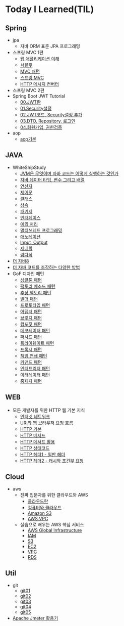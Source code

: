 # Today I Learned(TIL)

## Spring
* jpa
    * 자바 ORM 표준 JPA 프로그래밍
* 스프링 MVC 1편
    * [웹 애플리케이션 이해](https://github.com/qwe5507/TIL/blob/main/Spring/%EC%8A%A4%ED%94%84%EB%A7%81%20MVC%201%ED%8E%B8%20-%20%EB%B0%B1%EC%97%94%EB%93%9C%20%EC%9B%B9%20%EA%B0%9C%EB%B0%9C%20%ED%95%B5%EC%8B%AC%20%EA%B8%B0%EC%88%A0/01.%20%EC%9B%B9%20%EC%95%A0%ED%94%8C%EB%A6%AC%EC%BC%80%EC%9D%B4%EC%85%98%20%EC%9D%B4%ED%95%B4.md)
    * [서블릿](https://github.com/qwe5507/TIL/blob/main/Spring/%EC%8A%A4%ED%94%84%EB%A7%81%20MVC%201%ED%8E%B8%20-%20%EB%B0%B1%EC%97%94%EB%93%9C%20%EC%9B%B9%20%EA%B0%9C%EB%B0%9C%20%ED%95%B5%EC%8B%AC%20%EA%B8%B0%EC%88%A0/02.%20%EC%84%9C%EB%B8%94%EB%A6%BF.md)
    * [MVC 패턴](https://github.com/qwe5507/TIL/blob/main/Spring/%EC%8A%A4%ED%94%84%EB%A7%81%20MVC%201%ED%8E%B8%20-%20%EB%B0%B1%EC%97%94%EB%93%9C%20%EC%9B%B9%20%EA%B0%9C%EB%B0%9C%20%ED%95%B5%EC%8B%AC%20%EA%B8%B0%EC%88%A0/03.%20MVC%ED%8C%A8%ED%84%B4.md)
    * [스프링 MVC](https://github.com/qwe5507/TIL/blob/main/Spring/%EC%8A%A4%ED%94%84%EB%A7%81%20MVC%201%ED%8E%B8%20-%20%EB%B0%B1%EC%97%94%EB%93%9C%20%EC%9B%B9%20%EA%B0%9C%EB%B0%9C%20%ED%95%B5%EC%8B%AC%20%EA%B8%B0%EC%88%A0/04.%20%EC%8A%A4%ED%94%84%EB%A7%81%20MVC.md)
    * [HTTP 메시지 컨버터](https://github.com/qwe5507/TIL/blob/main/Spring/%EC%8A%A4%ED%94%84%EB%A7%81%20MVC%201%ED%8E%B8%20-%20%EB%B0%B1%EC%97%94%EB%93%9C%20%EC%9B%B9%20%EA%B0%9C%EB%B0%9C%20%ED%95%B5%EC%8B%AC%20%EA%B8%B0%EC%88%A0/05.%20HTTP%20%EB%A9%94%EC%8B%9C%EC%A7%80%20%EC%BB%A8%EB%B2%84%ED%84%B0.md)
* 스프링 MVC 2편
* Spring Boot JWT Tutorial
    * [00.JWT란](https://github.com/qwe5507/TIL/blob/main/Spring/Spring%20Boot%20JWT%20Tutorial/00.JWT%EB%9E%80.md)
    * [01.Security설정](https://github.com/qwe5507/TIL/blob/main/Spring/Spring%20Boot%20JWT%20Tutorial/01.Security%EC%84%A4%EC%A0%95.md)
    * [02.JWT코드, Security설정 추가](https://github.com/qwe5507/TIL/blob/main/Spring/Spring%20Boot%20JWT%20Tutorial/02.JWT%20%EC%BD%94%EB%93%9C%2C%20Security%20%EC%84%A4%EC%A0%95%20%EC%B6%94%EA%B0%80.md)
    * [03.DTO, Repository, 로그인](https://github.com/qwe5507/TIL/blob/main/Spring/Spring%20Boot%20JWT%20Tutorial/03.DTO%2C%20Repository%2C%20%EB%A1%9C%EA%B7%B8%EC%9D%B8.md)
    * [04.회원가입, 권한검증](https://github.com/qwe5507/TIL/blob/main/Spring/Spring%20Boot%20JWT%20Tutorial/04.%ED%9A%8C%EC%9B%90%EA%B0%80%EC%9E%85%2C%20%EA%B6%8C%ED%95%9C%EA%B2%80%EC%A6%9D.md)
* aop
    * [aop기본](https://github.com/qwe5507/TIL/blob/main/Spring/aop/aop%EA%B0%9C%EB%85%90.md)

## JAVA
* WhiteShipStudy
    * [JVM은 무엇이며 자바 코드는 어떻게 실행하는 것인가](https://github.com/qwe5507/TIL/blob/main/JAVA/WhiteShipStudy/01.JVM%EC%9D%80%20%EB%AC%B4%EC%97%87%EC%9D%B4%EB%A9%B0%20%EC%9E%90%EB%B0%94%20%EC%BD%94%EB%93%9C%EB%8A%94%20%EC%96%B4%EB%96%BB%EA%B2%8C%20%EC%8B%A4%ED%96%89%ED%95%98%EB%8A%94%20%EA%B2%83%EC%9D%B8%EA%B0%80.md)
    * [자바 데이터 타입, 변수 그리고 배열](https://github.com/qwe5507/TIL/blob/main/JAVA/WhiteShipStudy/02.%EC%9E%90%EB%B0%94%20%EB%8D%B0%EC%9D%B4%ED%84%B0%20%ED%83%80%EC%9E%85%2C%20%EB%B3%80%EC%88%98%20%EA%B7%B8%EB%A6%AC%EA%B3%A0%20%EB%B0%B0%EC%97%B4.md)
    * [연산자](https://github.com/qwe5507/TIL/blob/main/JAVA/WhiteShipStudy/03.%EC%97%B0%EC%82%B0%EC%9E%90.md)
    * [제어문](https://github.com/qwe5507/TIL/blob/main/JAVA/WhiteShipStudy/04.%EC%A0%9C%EC%96%B4%EB%AC%B8.md)
    * [클래스](https://github.com/qwe5507/TIL/blob/main/JAVA/WhiteShipStudy/05.%ED%81%B4%EB%9E%98%EC%8A%A4.md)
    * [상속](https://github.com/qwe5507/TIL/blob/main/JAVA/WhiteShipStudy/06.%EC%83%81%EC%86%8D.md)
    * [패키지](https://github.com/qwe5507/TIL/blob/main/JAVA/WhiteShipStudy/07.%ED%8C%A8%ED%82%A4%EC%A7%80.md)
    * [인터페이스](https://github.com/qwe5507/TIL/blob/main/JAVA/WhiteShipStudy/08.%EC%9D%B8%ED%84%B0%ED%8E%98%EC%9D%B4%EC%8A%A4.md)
    * [예외 처리](https://github.com/qwe5507/TIL/blob/main/JAVA/WhiteShipStudy/09.%EC%98%88%EC%99%B8%EC%B2%98%EB%A6%AC.md)
    * [멀티쓰레드 프로그래밍](https://github.com/qwe5507/TIL/blob/main/JAVA/WhiteShipStudy/10.%EB%A9%80%ED%8B%B0%EC%93%B0%EB%A0%88%EB%93%9C%20%ED%94%84%EB%A1%9C%EA%B7%B8%EB%9E%98%EB%B0%8D.md)
    * [애노테이션](https://github.com/qwe5507/TIL/blob/main/JAVA/WhiteShipStudy/12.%EC%95%A0%EB%85%B8%ED%85%8C%EC%9D%B4%EC%85%98.md)
    * [Input, Output](https://github.com/qwe5507/TIL/blob/main/JAVA/WhiteShipStudy/13.Input%2C%20Output.md)
    * [제네릭](https://github.com/qwe5507/TIL/blob/main/JAVA/WhiteShipStudy/14.%EC%A0%9C%EB%84%A4%EB%A6%AD.md)
    * [람다식](https://github.com/qwe5507/TIL/blob/main/JAVA/WhiteShipStudy/15.%EB%9E%8C%EB%8B%A4%EC%8B%9D.md)
* [더 자바8](https://github.com/qwe5507/TIL/blob/main/JAVA/%EB%8D%94%20%EC%9E%90%EB%B0%948.md)
* [더 자바 코드를 조작하는 다양한 방법](https://github.com/qwe5507/TIL/blob/main/JAVA/%EB%8D%94%20%EC%9E%90%EB%B0%94%20%EC%BD%94%EB%93%9C%EB%A5%BC%20%EC%A1%B0%EC%9E%91%ED%95%98%EB%8A%94%20%EB%8B%A4%EC%96%91%ED%95%9C%20%EB%B0%A9%EB%B2%95.md)
* GoF 디자인 패턴
    * [싱글톤 패턴](https://github.com/qwe5507/TIL/blob/main/JAVA/GofDesignPattern/01.%EC%8B%B1%EA%B8%80%ED%86%A4%ED%8C%A8%ED%84%B4.md)
    * [팩토리 메소드 패턴](https://github.com/qwe5507/TIL/blob/main/JAVA/GofDesignPattern/02.%ED%8C%A9%ED%86%A0%EB%A6%AC%20%EB%A9%94%EC%86%8C%EB%93%9C%20%ED%8C%A8%ED%84%B4.md)
    * [추상 팩토리 패턴](https://github.com/qwe5507/TIL/blob/main/JAVA/GofDesignPattern/03.%EC%B6%94%EC%83%81%20%ED%8C%A9%ED%86%A0%EB%A6%AC%20%ED%8C%A8%ED%84%B4.md)
    * [빌더 패턴](https://github.com/qwe5507/TIL/blob/main/JAVA/GofDesignPattern/04.%20%EB%B9%8C%EB%8D%94%20%ED%8C%A8%ED%84%B4.md)
    * [프로토타입 패턴](https://github.com/qwe5507/TIL/blob/main/JAVA/GofDesignPattern/05.%20%ED%94%84%EB%A1%9C%ED%86%A0%ED%83%80%EC%9E%85%20%ED%8C%A8%ED%84%B4.md)
    * [어댑터 패턴](https://github.com/qwe5507/TIL/blob/main/JAVA/GofDesignPattern/06.%EC%96%B4%EB%8C%91%ED%84%B0%20%ED%8C%A8%ED%84%B4.md)
    * [브릿지 패턴](https://github.com/qwe5507/TIL/blob/main/JAVA/GofDesignPattern/07.%20%EB%B8%8C%EB%A6%BF%EC%A7%80%20%ED%8C%A8%ED%84%B4.md)
    * [컴포짓 패턴](https://github.com/qwe5507/TIL/blob/main/JAVA/GofDesignPattern/08.%20%EC%BB%B4%ED%8F%AC%EC%A7%93%20%ED%8C%A8%ED%84%B4.md)
    * [데코레이터 패턴](https://github.com/qwe5507/TIL/blob/main/JAVA/GofDesignPattern/09.%20%EB%8D%B0%EC%BD%94%EB%A0%88%EC%9D%B4%ED%84%B0%20%ED%8C%A8%ED%84%B4.md)
    * [퍼사드 패턴](https://github.com/qwe5507/TIL/blob/main/JAVA/GofDesignPattern/10.%20%ED%8D%BC%EC%82%AC%EB%93%9C%20%ED%8C%A8%ED%84%B4.md)
    * [플라이웨이트 패턴](https://github.com/qwe5507/TIL/blob/main/JAVA/GofDesignPattern/11.%20%ED%94%8C%EB%9D%BC%EC%9D%B4%EC%9B%A8%EC%9D%B4%ED%8A%B8%20%ED%8C%A8%ED%84%B4.md)
    * [프록시 패턴](https://github.com/qwe5507/TIL/blob/main/JAVA/GofDesignPattern/12.%20%ED%94%84%EB%A1%9D%EC%8B%9C%20%ED%8C%A8%ED%84%B4.md)
    * [책임 연쇄 패턴](https://github.com/qwe5507/TIL/blob/main/JAVA/GofDesignPattern/13.%20%EC%B1%85%EC%9E%84%20%EC%97%B0%EC%87%84%20%ED%8C%A8%ED%84%B4.md)
    * [커맨드 패턴](https://github.com/qwe5507/TIL/blob/main/JAVA/GofDesignPattern/14.%20%EC%BB%A4%EB%A7%A8%EB%93%9C%20%ED%8C%A8%ED%84%B4.md)
    * [인터프리터 패턴](https://github.com/qwe5507/TIL/blob/main/JAVA/GofDesignPattern/15.%20%EC%9D%B8%ED%84%B0%ED%94%84%EB%A6%AC%ED%84%B0%20%ED%8C%A8%ED%84%B4.md)
    * [이터레이터 패턴](https://github.com/qwe5507/TIL/blob/main/JAVA/GofDesignPattern/16.%20%EC%9D%B4%ED%84%B0%EB%A0%88%EC%9D%B4%ED%84%B0%20%ED%8C%A8%ED%84%B4.md)
    * [중재자 패턴](https://github.com/qwe5507/TIL/blob/main/JAVA/GofDesignPattern/17.%20%EC%A4%91%EC%9E%AC%EC%9E%90%20%ED%8C%A8%ED%84%B4.md)
    
## WEB
* 모든 개발자를 위한 HTTP 웹 기본 지식
    * [인터넷 네트워크](https://github.com/qwe5507/TIL/blob/main/Web/%EB%AA%A8%EB%93%A0%20%EA%B0%9C%EB%B0%9C%EC%9E%90%EB%A5%BC%20%EC%9C%84%ED%95%9C%20HTTP%20%EC%9B%B9%20%EA%B8%B0%EB%B3%B8%20%EC%A7%80%EC%8B%9D/01.%20%EC%9D%B8%ED%84%B0%EB%84%B7%20%EB%84%A4%ED%8A%B8%EC%9B%8C%ED%81%AC.md)
    * [URI와 웹 브라우저 요청 흐름](https://github.com/qwe5507/TIL/blob/main/Web/%EB%AA%A8%EB%93%A0%20%EA%B0%9C%EB%B0%9C%EC%9E%90%EB%A5%BC%20%EC%9C%84%ED%95%9C%20HTTP%20%EC%9B%B9%20%EA%B8%B0%EB%B3%B8%20%EC%A7%80%EC%8B%9D/02.%20URI%EC%99%80%20%EC%9B%B9%20%EB%B8%8C%EB%9D%BC%EC%9A%B0%EC%A0%80%20%EC%9A%94%EC%B2%AD%20%ED%9D%90%EB%A6%84.md)
    * [HTTP 기본](https://github.com/qwe5507/TIL/blob/main/Web/%EB%AA%A8%EB%93%A0%20%EA%B0%9C%EB%B0%9C%EC%9E%90%EB%A5%BC%20%EC%9C%84%ED%95%9C%20HTTP%20%EC%9B%B9%20%EA%B8%B0%EB%B3%B8%20%EC%A7%80%EC%8B%9D/03.%20HTTP%20%EA%B8%B0%EB%B3%B8.md)
    * [HTTP 메서드](https://github.com/qwe5507/TIL/blob/main/Web/%EB%AA%A8%EB%93%A0%20%EA%B0%9C%EB%B0%9C%EC%9E%90%EB%A5%BC%20%EC%9C%84%ED%95%9C%20HTTP%20%EC%9B%B9%20%EA%B8%B0%EB%B3%B8%20%EC%A7%80%EC%8B%9D/04.%20HTTP%20%EB%A9%94%EC%84%9C%EB%93%9C.md)
    * [HTTP 메서드 활용](https://github.com/qwe5507/TIL/blob/main/Web/%EB%AA%A8%EB%93%A0%20%EA%B0%9C%EB%B0%9C%EC%9E%90%EB%A5%BC%20%EC%9C%84%ED%95%9C%20HTTP%20%EC%9B%B9%20%EA%B8%B0%EB%B3%B8%20%EC%A7%80%EC%8B%9D/05.%20HTTP%20%EB%A9%94%EC%84%9C%EB%93%9C%20%ED%99%9C%EC%9A%A9.md)
    * [HTTP 상태코드](https://github.com/qwe5507/TIL/blob/main/Web/%EB%AA%A8%EB%93%A0%20%EA%B0%9C%EB%B0%9C%EC%9E%90%EB%A5%BC%20%EC%9C%84%ED%95%9C%20HTTP%20%EC%9B%B9%20%EA%B8%B0%EB%B3%B8%20%EC%A7%80%EC%8B%9D/06.%20HTTP%20%EC%83%81%ED%83%9C%EC%BD%94%EB%93%9C.md)
    * [HTTP 헤더1 - 일반 헤더](https://github.com/qwe5507/TIL/blob/main/Web/%EB%AA%A8%EB%93%A0%20%EA%B0%9C%EB%B0%9C%EC%9E%90%EB%A5%BC%20%EC%9C%84%ED%95%9C%20HTTP%20%EC%9B%B9%20%EA%B8%B0%EB%B3%B8%20%EC%A7%80%EC%8B%9D/07.%20HTTP%20%ED%97%A4%EB%8D%941%20-%20%EC%9D%BC%EB%B0%98%20%ED%97%A4%EB%8D%94.md)
    * [HTTP 헤더2 - 캐시와 조건부 요청](https://github.com/qwe5507/TIL/blob/main/Web/%EB%AA%A8%EB%93%A0%20%EA%B0%9C%EB%B0%9C%EC%9E%90%EB%A5%BC%20%EC%9C%84%ED%95%9C%20HTTP%20%EC%9B%B9%20%EA%B8%B0%EB%B3%B8%20%EC%A7%80%EC%8B%9D/08.%20HTTP%20%ED%97%A4%EB%8D%942%20-%20%EC%BA%90%EC%8B%9C%EC%99%80%20%EC%A1%B0%EA%B1%B4%EB%B6%80%20%EC%9A%94%EC%B2%AD.md)

## Cloud
* aws
  * 진짜 입문자를 위한 클라우드와 AWS
    * [클라우드란](https://github.com/qwe5507/TIL/blob/main/Cloud/aws/%EC%A7%84%EC%A7%9C%20%EC%9E%85%EB%AC%B8%EC%9E%90%EB%A5%BC%20%EC%9C%84%ED%95%9C%20%ED%81%B4%EB%9D%BC%EC%9A%B0%EB%93%9C%EC%99%80%20AWS/01.%ED%81%B4%EB%9D%BC%EC%9A%B0%EB%93%9C.md)
    * [컴퓨터와 클라우드](https://github.com/qwe5507/TIL/blob/main/Cloud/aws/%EC%A7%84%EC%A7%9C%20%EC%9E%85%EB%AC%B8%EC%9E%90%EB%A5%BC%20%EC%9C%84%ED%95%9C%20%ED%81%B4%EB%9D%BC%EC%9A%B0%EB%93%9C%EC%99%80%20AWS/02.%EC%BB%B4%ED%93%A8%ED%84%B0%EC%99%80%20%ED%81%B4%EB%9D%BC%EC%9A%B0%EB%93%9C.md)
    * [Amazon S3](https://github.com/qwe5507/TIL/blob/main/Cloud/aws/%EC%A7%84%EC%A7%9C%20%EC%9E%85%EB%AC%B8%EC%9E%90%EB%A5%BC%20%EC%9C%84%ED%95%9C%20%ED%81%B4%EB%9D%BC%EC%9A%B0%EB%93%9C%EC%99%80%20AWS/03.Amazon%20S3.md)
    * [AWS VPC](https://github.com/qwe5507/TIL/blob/main/Cloud/aws/%EC%A7%84%EC%A7%9C%20%EC%9E%85%EB%AC%B8%EC%9E%90%EB%A5%BC%20%EC%9C%84%ED%95%9C%20%ED%81%B4%EB%9D%BC%EC%9A%B0%EB%93%9C%EC%99%80%20AWS/04.AWS%20VPC.md)
  * 실습으로 배우는 AWS 핵심 서비스
    * [AWS Global Infrastructure](https://github.com/qwe5507/TIL/blob/main/Cloud/aws/%EC%8B%A4%EC%8A%B5%EC%9C%BC%EB%A1%9C%20%EB%B0%B0%EC%9A%B0%EB%8A%94%20AWS%20%ED%95%B5%EC%8B%AC%20%EC%84%9C%EB%B9%84%EC%8A%A4/00.AWS%20Global%20Infrastructure.md)
    * [IAM](https://github.com/qwe5507/TIL/blob/main/Cloud/aws/%EC%8B%A4%EC%8A%B5%EC%9C%BC%EB%A1%9C%20%EB%B0%B0%EC%9A%B0%EB%8A%94%20AWS%20%ED%95%B5%EC%8B%AC%20%EC%84%9C%EB%B9%84%EC%8A%A4/01.IAM.md)
    * [S3](https://github.com/qwe5507/TIL/blob/main/Cloud/aws/%EC%8B%A4%EC%8A%B5%EC%9C%BC%EB%A1%9C%20%EB%B0%B0%EC%9A%B0%EB%8A%94%20AWS%20%ED%95%B5%EC%8B%AC%20%EC%84%9C%EB%B9%84%EC%8A%A4/02.S3.md)
    * [EC2](https://github.com/qwe5507/TIL/blob/main/Cloud/aws/%EC%8B%A4%EC%8A%B5%EC%9C%BC%EB%A1%9C%20%EB%B0%B0%EC%9A%B0%EB%8A%94%20AWS%20%ED%95%B5%EC%8B%AC%20%EC%84%9C%EB%B9%84%EC%8A%A4/03.EC2.md)
    * [VPC](https://github.com/qwe5507/TIL/blob/main/Cloud/aws/%EC%8B%A4%EC%8A%B5%EC%9C%BC%EB%A1%9C%20%EB%B0%B0%EC%9A%B0%EB%8A%94%20AWS%20%ED%95%B5%EC%8B%AC%20%EC%84%9C%EB%B9%84%EC%8A%A4/04.VPC.md)
    * [RDS](https://github.com/qwe5507/TIL/blob/main/Cloud/aws/%EC%8B%A4%EC%8A%B5%EC%9C%BC%EB%A1%9C%20%EB%B0%B0%EC%9A%B0%EB%8A%94%20AWS%20%ED%95%B5%EC%8B%AC%20%EC%84%9C%EB%B9%84%EC%8A%A4/05.RDS.md)

## Util
* git
   * [git01](https://github.com/qwe5507/TIL/blob/main/Util/Git/01.Git.md)
   * [git02](https://github.com/qwe5507/TIL/blob/main/Util/Git/02.Git.md)
   * [git03](https://github.com/qwe5507/TIL/blob/main/Util/Git/03.Git.md)
   * [git04](https://github.com/qwe5507/TIL/blob/main/Util/Git/04.Git.md)
   * [git05](https://github.com/qwe5507/TIL/blob/main/Util/Git/05.Git.md)
* [Apache Jmeter 활용기](https://github.com/qwe5507/TIL/blob/main/Util/Apache%20Jmeter%20%EC%82%AC%EC%9A%A9%EA%B8%B0.md)
